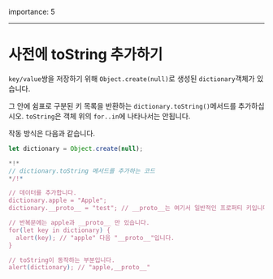 importance: 5

---

# 사전에 toString 추가하기

`key/value`쌍을 저장하기 위해 `Object.create(null)`로 생성된 `dictionary`객체가 있습니다.

그 안에 쉼표로 구분된 키 목록을 반환하는 `dictionary.toString()`메서드를 추가하십시오. `toString`은 객체 위의 `for..in`에 나타나서는 안됩니다.

작동 방식은 다음과 같습니다.

```js
let dictionary = Object.create(null);

*!*
// dictionary.toString 메서드를 추가하는 코드
*/!*

// 데이터를 추가합니다.
dictionary.apple = "Apple";
dictionary.__proto__ = "test"; // __proto__는 여기서 일반적인 프로퍼티 키입니다.

// 반복문에는 apple과 __proto__ 만 있습니다.
for(let key in dictionary) {
  alert(key); // "apple" 다음 "__proto__"입니다.
}  

// toString이 동작하는 부분입니다.
alert(dictionary); // "apple,__proto__"
```
